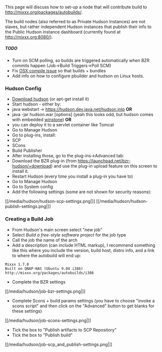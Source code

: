 This page will discuss how to set-up a node that will contribute build
to <http://mixxx.org/packages/autobuilds/>.

The build nodes (also referred to as Private Hudson Instances) are not
slaves, but rather independent Hudson instances that publish their info
to the Public Hudson instance dashboard (currently found at
<http://mixxx.org:8080/>).

##### TODO

  - Turn on SCM polling, so builds are triggered automatically when BZR
    commits happen (Job-\>Build Triggers-\>Poll SCM)
  - Fix [OSX compile issue](http://mixxx.org:8080/job/osx/1/console) so
    that builds + bundles
  - Add info on how to configure pbuilder and hudson on Linux hosts.

### Hudson Config

  - [Download hudson](http://hudson-ci.org/latest/hudson.war) (or
    apt-get install it)
  - Start hudson - either by:
  - java webstart -\> <https://hudson.dev.java.net/hudson.jnlp>
    <span class="underline">**OR**</span>
  - java -jar hudson.war \[options\] (yeah this looks odd, but hudson
    comes with embedded
    [winstone](http://winstone.sourceforge.net/#commandLine))
    <span class="underline">**OR**</span> 
  - you can deploy it to a servlet container like Tomcat
  - Go to Manage Hudson
  - Go to plug-ins, install: 
  - SCP
  - SCons
  - Build Publisher
  - After installing those, go to the plug-ins-\>Advanced tab: 
  - Download the BZR plug-in (from
    <https://launchpad.net/bzr-hudson/+download>) and use the plug-in
    upload feature on this screen to install it.
  - Restart Hudson (every time you install a plug-in you have to)
  - Go to Manage Hudson
  - Go to System config
  - Add the following settings (some are not shown for security
    reasons):

[[/media/hudson/hudson-scp-settings.png|]]
[[/media/hudson/hudson-publish-settings.png|]]

### Creating a Build Job

  - From Hudson's main screen select "new job"
  - Select *Build a free-style software project* for the job type
  - Call the job the name of the arch
  - Add a description (can include HTML markup), I recommend something
    like this where you include the version, build host, distro info,
    and a link to where the autobuild will end up:

<!-- end list -->

    Mixxx 1.7.0
    Built on QNAP-NAS (Ubuntu 9.04 i386)
    http://mixxx.org/packages/autobuilds/i386

  - Complete the BZR settings

[[/media/hudson/job-bzr-settings.png|]]

  - Complete Scons + build params settings (you have to choose "invoke a
    scons script" and then click on the "Advanced" button to get blanks
    for these settings) 

[[/media/hudson/job-scons-settings.png|]]

  - Tick the box to "Publish artifacts to SCP Repository"
  - Tick the box to "Publish build"

[[/media/hudson/job-scp_and_publish-settings.png|]]

